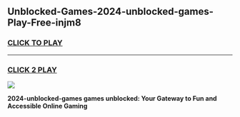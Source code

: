 
## Unblocked-Games-2024-unblocked-games-Play-Free-injm8
<h3>
<a href="https://premium76.site?title=2024-unblocked-games&ref=10A">CLICK TO PLAY</a></h3>
<hr>

<h3>
<a href="https://premium76.site?title=2024-unblocked-games&ref=10A">CLICK 2 PLAY</a>
  
</h3>

<a href="https://premium76.site?title=2024-unblocked-games&ref=10A"><img src="https://clearcache.store/games.png"></a>


**2024-unblocked-games games unblocked: Your Gateway to Fun and Accessible Online Gaming**
